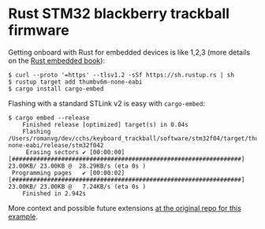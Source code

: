 # Rust STM32 blackberry trackball firmware

Getting onboard with Rust for embedded devices is like 1,2,3 (more details on the [Rust embedded book](https://rust-embedded.github.io/book/)):

```shell
$ curl --proto '=https' --tlsv1.2 -sSf https://sh.rustup.rs | sh
$ rustup target add thumbv6m-none-eabi
$ cargo install cargo-embed
```

Flashing with a standard STLink v2 is easy with `cargo-embed`:

```shell
$ cargo embed --release
    Finished release [optimized] target(s) in 0.04s
    Flashing /Users/romanvg/dev/cchs/keyboard_trackball/software/stm32f04/target/thumbv6m-none-eabi/release/stm32f042
     Erasing sectors ✔ [00:00:00] [#################################################################]  23.00KB/ 23.00KB @  28.29KB/s (eta 0s )
 Programming pages   ✔ [00:00:02] [#################################################################]  23.00KB/ 23.00KB @   7.24KB/s (eta 0s )
    Finished in 2.942s
```

More context and possible future extensions [at the original repo for this example](https://github.com/brainstorm/bbtrackball-rs).
